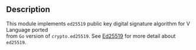 ## Description

This module implements `ed25519` public key digital signature algorithm for V Language ported </br>
from `Go` version of `crypto.ed25519`.
See [Ed25519](http://ed25519.cr.yp.to/) for more detail about `ed25519`.
